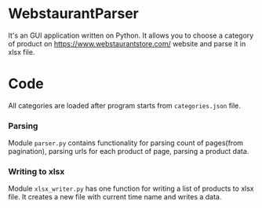 # WebstaurantParser
It's an GUI application written on Python. It allows you to choose a category of product on https://www.webstaurantstore.com/ website and parse it in xlsx file.  

# Code
All categories are loaded after program starts from `categories.json` file.
### Parsing
Module `parser.py` contains functionality for parsing count of pages(from pagination), parsing urls for each product of page, parsing a product data.
### Writing to xlsx
Module `xlsx_writer.py` has one function for writing a list of products to xlsx file. It creates a new file with current time name and writes a data.
